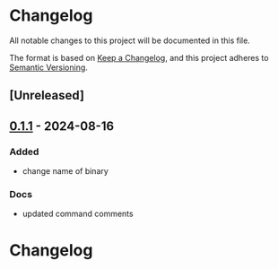 # Changelog
All notable changes to this project will be documented in this file.

The format is based on [Keep a Changelog](https://keepachangelog.com/en/1.0.0/),
and this project adheres to [Semantic Versioning](https://semver.org/spec/v2.0.0.html).

## [Unreleased]

## [0.1.1](https://github.com/schneedotdev/til/compare/v0.1.0...v0.1.1) - 2024-08-16

### Added
- change name of binary

### Docs
- updated command comments
# Changelog

